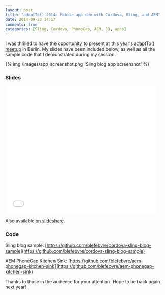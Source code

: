 ```yaml
---
layout: post
title: "adaptTo() 2014: Mobile app dev with Cordova, Sling, and AEM"
date: 2014-09-23 14:17
comments: true
categories: [Sling, Cordova, PhoneGap, AEM, CQ, apps]
---
```

I was thrilled to have the opportunity to present at this year's [adaptTo() meetup](http://adapt.to/2014/en/schedule/mobile-app-development-with-apache-cordova-and-aem.html) in Berlin. My slides have been included below, as well as all the sample code that I demonstrated during my session. 

{% img /images/app_screenshot.png 'Sling blog app screenshot' %}

<!-- more -->

### Slides

<iframe src="//www.slideshare.net/slideshow/embed_code/39421014" width="476" height="400" frameborder="0" marginwidth="0" marginheight="0" scrolling="no"></iframe>

Also available [on slideshare](http://www.slideshare.net/rbl002/adapt-to2014-mobileapps).

### Code

Sling blog sample: [https://github.com/blefebvre/cordova-sling-blog-sample](https://github.com/blefebvre/cordova-sling-blog-sample)

AEM PhoneGap Kitchen Sink: [https://github.com/blefebvre/aem-phonegap-kitchen-sink](https://github.com/blefebvre/aem-phonegap-kitchen-sink)

Thanks to those in the audience for your attention. Hope to be back again next year!